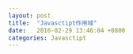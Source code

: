 ```yaml
---
layout: post
title:  "Javasctipt作用域"
date:   2016-02-29 13:46:04 +0800
categories: Javasctipt
---
```

